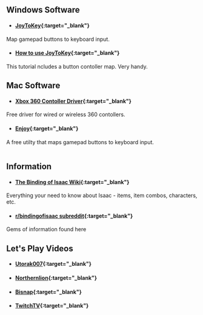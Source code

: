 <div class='two column' markdown='1'>

## Windows Software

- #### [JoyToKey](http://www-en.jtksoft.net/){:target="_blank"}
Map gamepad buttons to keyboard input.
- #### [How to use JoyToKey](http://mrey4957.blogspot.ca/2012/01/binding-of-issac-using-joytokey.html){:target="_blank"}
This tutorial ncludes a button contoller map. Very handy.

## Mac Software

- #### [Xbox 360 Contoller Driver](http://tattiebogle.net/index.php/ProjectRoot/Xbox360Controller/OsxDriver){:target="_blank"}
Free driver for wired or wireless 360 contollers.

- #### [Enjoy](http://abstractable.net/enjoy/){:target="_blank"}
A free utilty that maps gamepad buttons to keyboard input.

</div>

<div class='two column' markdown='1'>

## Information

- #### [The Binding of Isaac Wiki](http://bindingofisaac.wikia.com){:target="_blank"}
Everything your need to know about Isaac - items, item combos, characters, etc.
- #### [r/bindingofisaac subreddit](http://bindingofisaac.reddit.com){:target="_blank"}
Gems of information found here

## Let's Play Videos

- #### [Utorak007](http://www.youtube.com/user/Utorak007/){:target="_blank"}
- #### [Northernlion](http://www.youtube.com/playlist?list=PL0A25EAE6C2CA3C36){:target="_blank"}
- #### [Bisnap](http://www.youtube.com/playlist?list=PLA958826F60F5B8B7){:target="_blank"}
- #### [TwitchTV](http://www.twitch.tv/directory/game/The%20Binding%20of%20Isaac){:target="_blank"}

</div>